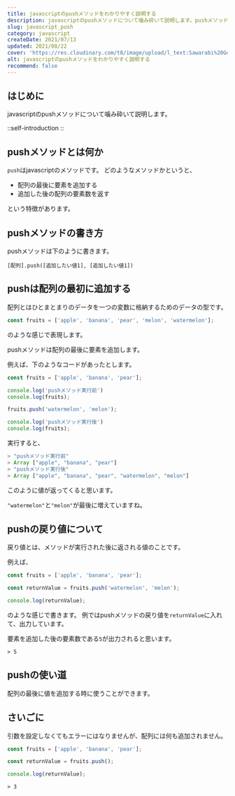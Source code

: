```yaml
---
title: javascriptのpushメソッドをわかりやすく説明する
description: javascriptのpushメソッドについて噛み砕いて説明します。pushメソッドとは何か pushはjavascriptのメソッドです。どのようなメソッドかというと、配列の最後に要素を追加する、追加した後の配列の要素数を返すという特徴があります。
slug: javascript_push
category: javascript
createDate: 2021/07/13
updated: 2021/08/22
cover: 'https://res.cloudinary.com/t8/image/upload/l_text:Sawarabi%20Gothic_80_bold:javascriptのpushメソッドをわかりやすく説明する,co_rgb:fff,w_620,c_fit/v1712091289/ogp_image_zorhlz.png'
alt: javascriptのpushメソッドをわかりやすく説明する
recommend: false
---
```

## はじめに



javascriptのpushメソッドについて噛み砕いて説明します。

::self-introduction
::

## pushメソッドとは何か
`push`はjavascriptのメソッドです。
どのようなメソッドかというと、

* 配列の最後に要素を追加する
* 追加した後の配列の要素数を返す

という特徴があります。

## pushメソッドの書き方
pushメソッドは下のように書きます。

```
[配列].push([追加したい値1], [追加したい値1])
```


## pushは配列の最初に追加する

配列とはひとまとまりのデータを一つの変数に格納するためのデータの型です。

```js
const fruits = ['apple', 'banana', 'pear', 'melon', 'watermelon'];

```
のような感じで表現します。

pushメソッドは配列の最後に要素を追加します。

例えば、下のようなコードがあったとします。


```js
const fruits = ['apple', 'banana', 'pear'];

console.log('pushメソッド実行前')
console.log(fruits);

fruits.push('watermelon', 'melon');

console.log('pushメソッド実行後')
console.log(fruits);

```
実行すると、

```js
> "pushメソッド実行前"
> Array ["apple", "banana", "pear"]
> "pushメソッド実行後"
> Array ["apple", "banana", "pear", "watermelon", "melon"]
```
このように値が返ってくると思います。

`"watermelon"`と`"melon"`が最後に増えていますね。

## pushの戻り値について
戻り値とは、メソッドが実行された後に返される値のことです。

例えば、

```js
const fruits = ['apple', 'banana', 'pear'];

const returnValue = fruits.push('watermelon', 'melon');

console.log(returnValue);
```

のような感じで書きます。
例ではpushメソッドの戻り値を`returnValue`に入れて、出力しています。

要素を追加した後の要素数である`5`が出力されると思います。

```
> 5
```
## pushの使い道
配列の最後に値を追加する時に使うことができます。

## さいごに
引数を設定しなくてもエラーにはなりませんが、配列には何も追加されません。

```js
const fruits = ['apple', 'banana', 'pear'];

const returnValue = fruits.push();

console.log(returnValue);
```

```
> 3
```
